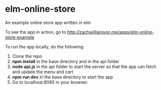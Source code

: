 # elm-online-store
An example online store app written in elm

To see the app in action, go to http://zachwilliamson.me/apps/elm-online-store-example

To run the app locally, do the following:

1. Clone the repo
2. **npm install** in the base directory and in the api folder
3. **node api.js** in the api folder to start the server so that the app can fetch and update the menu and cart
4. **npm run dev** in the base directory to start the app
5. Go to localhost:8080 in your browser.

